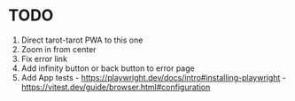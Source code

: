 # TODO

1. Direct tarot-tarot PWA to this one 
1. Zoom in from center
1. Fix error link
1. Add infinity button or back button to error page
1. Add App tests - https://playwright.dev/docs/intro#installing-playwright - https://vitest.dev/guide/browser.html#configuration